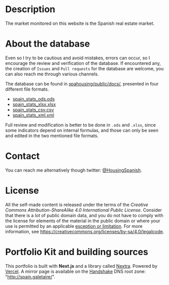 # Description

The market monitored on this website is the Spanish real estate market.

# About the database 

Even so I try to be cautious and avoid mistakes, errors can occur, so I encourage the review and verification of the database. If encountered any, the creation of ``Issues`` and ``Pull requests`` for the database are welcome, you can also reach me through various channels.

The database can be found in [spahousing/public/docs/](https://github.com/galetaire/spahousing/tree/main/public/docs), presented in four different file formats.
  - [spain_stats_ods.ods](https://github.com/galetaire/spahousing/blob/main/public/docs/spain_stats_ods.ods)
  - [spain_stats_xlsx.xlsx](https://github.com/galetaire/spahousing/blob/main/public/docs/spain_stats_xlsx.xlsx)
  - [spain_stats_csv.csv](https://github.com/galetaire/spahousing/blob/main/public/docs/spain_stats_csv.csv)
  - [spain_stats_xml.xml](https://github.com/galetaire/spahousing/blob/main/public/docs/spain_stats_xml.xml)

Full review and modification is better to be done in ``.ods`` and ``.xlsx``, since some indicators depend on internal formulas, and those can only be seen and edited in the two mentioned file formats.

# Contact

You can reach me alternatively though twitter: [@HousingSpanish](https://twitter.com/HousingSpanish).

# License 

All the self-made content is released under the terms of the _Creative Commons Attribution-ShareAlike 4.0 International Public License_. Consider that there is a lot of public domain data, and you do not have to comply with the license for elements of the material in the public domain or where your use is permitted by an applicable [exception or limitation](https://creativecommons.org/licenses/by-sa/4.0/#). For more information, see https://creativecommons.org/licenses/by-sa/4.0/legalcode.

# Portfolio Kit and building sources

This portfolio is built with **Next.js** and a library called [Nextra](https://nextra.vercel.app/). Powered by [Vercel](https://vercel.com). A mirror page is available on the [Handshake](https://handshake.org/) DNS root zone: "http://spain.galetaire/".
